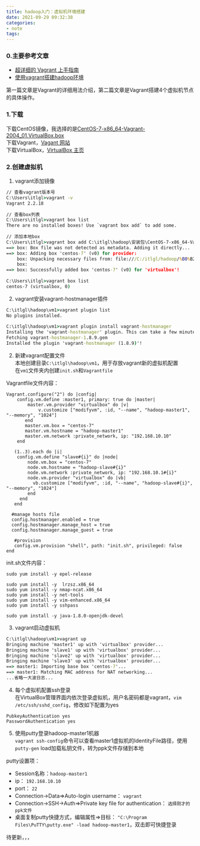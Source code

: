 ```yaml
---
title: hadoop入门：虚拟机环境搭建
date: 2021-09-29 09:32:38 
categories: 
- note
tags: 
---
```

### 0.主要参考文章  
 - [超详细的 Vagrant 上手指南](https://zhuanlan.zhihu.com/p/259833884)  
 - [使用vagrant搭建hadoop环境](https://www.jianshu.com/p/670b7fa28e08)  
  
第一篇文章是Vagrant的详细用法介绍，第二篇文章是Vagrant搭建4个虚拟机节点的具体操作。  
  
### 1.下载  
下载CentOS镜像，我选择的是[CentOS-7-x86_64-Vagrant-2004_01.VirtualBox.box](http://cloud.centos.org/centos/7/vagrant/x86_64/images/CentOS-7-x86_64-Vagrant-2004_01.VirtualBox.box)  
下载Vagrant，[Vagant 网站](https://www.vagrantup.com/)  
下载VirtualBox，[VirtualBox 主页](https://www.virtualbox.org/)  
  
### 2.创建虚拟机  
  
1. vagrant添加镜像  
```cmd  
// 查看vagrant版本号  
C:\Users\itlgl>vagrant -v  
Vagrant 2.2.18  
  
// 查看box列表  
C:\Users\itlgl>vagrant box list  
There are no installed boxes! Use `vagrant box add` to add some.  
  
// 添加本地box  
C:\Users\itlgl>vagrant box add C:\itlgl\hadoop\安装包\CentOS-7-x86_64-Vagrant-2004_01.VirtualBox.box --name centos-7  
==> box: Box file was not detected as metadata. Adding it directly...  
==> box: Adding box 'centos-7' (v0) for provider:  
    box: Unpacking necessary files from: file:///C:/itlgl/hadoop/%B0%B2%D7%B0%B0%FC/CentOS-7-x86_64-Vagrant-2004_01.VirtualBox.box  
    box:  
==> box: Successfully added box 'centos-7' (v0) for 'virtualbox'!  
  
C:\Users\itlgl>vagrant box list  
centos-7 (virtualbox, 0)  
```  
  
2. vagrant安装vagrant-hostmanager插件  
```cmd  
C:\itlgl\hadoop\vm1>vagrant plugin list  
No plugins installed.  
  
C:\itlgl\hadoop\vm1>vagrant plugin install vagrant-hostmanager  
Installing the 'vagrant-hostmanager' plugin. This can take a few minutes...  
Fetching vagrant-hostmanager-1.8.9.gem  
Installed the plugin 'vagrant-hostmanager (1.8.9)'!  
```  
  
2. 新建vagrant配置文件  
本地创建目录`C:\itlgl\hadoop\vm1`，用于存放vagrant新的虚拟机配置  
在`vm1`文件夹内创建`init.sh`和`Vagrantfile`  
  
Vagrantfile文件内容：  
```  
Vagrant.configure("2") do |config|  
    config.vm.define :master1, primary: true do |master|  
        master.vm.provider "virtualbox" do |v|  
			v.customize ["modifyvm", :id, "--name", "hadoop-master1", "--memory", "1024"]  
       end  
       master.vm.box = "centos-7"  
       master.vm.hostname = "hadoop-master1"  
       master.vm.network :private_network, ip: "192.168.10.10"  
    end  
  
   (1..3).each do |i|  
    config.vm.define "slave#{i}" do |node|  
        node.vm.box = "centos-7"  
        node.vm.hostname = "hadoop-slave#{i}"  
        node.vm.network :private_network, ip: "192.168.10.1#{i}"  
        node.vm.provider "virtualbox" do |vb|  
          vb.customize ["modifyvm", :id, "--name", "hadoop-slave#{i}", "--memory", "1024"]  
        end  
     end  
   end  
  
  #manage hosts file   
  config.hostmanager.enabled = true  
  config.hostmanager.manage_host = true  
  config.hostmanager.manage_guest = true  
  
   #provision  
   config.vm.provision "shell", path: "init.sh", privileged: false  
end  
```  
  
init.sh文件内容：  
```  
sudo yum install -y epel-release  
  
sudo yum install -y  lrzsz.x86_64  
sudo yum install -y nmap-ncat.x86_64  
sudo yum install -y net-tools  
sudo yum install -y vim-enhanced.x86_64  
sudo yum install -y sshpass  
  
sudo yum install -y java-1.8.0-openjdk-devel  
```  
  
3. vagrant启动虚拟机  
```cmd  
C:\itlgl\hadoop\vm1>vagrant up  
Bringing machine 'master1' up with 'virtualbox' provider...  
Bringing machine 'slave1' up with 'virtualbox' provider...  
Bringing machine 'slave2' up with 'virtualbox' provider...  
Bringing machine 'slave3' up with 'virtualbox' provider...  
==> master1: Importing base box 'centos-7'...  
==> master1: Matching MAC address for NAT networking...  
...省略一大波日志...  
```  
  
4. 每个虚拟机配置ssh登录  
在VirtualBox管理界面内依次登录虚拟机，用户名密码都是vagrant，`vim /etc/ssh/sshd_config`，修改如下配置为yes  
```  
PubkeyAuthentication yes  
PasswordAuthentication yes  
```  
  
5. 使用putty登录hadoop-master1机器  
`vagrant ssh-config`命令可以查看master1虚拟机的IdentityFile路径，使用`putty-gen` load加载私钥文件，转为ppk文件存储到本地  
  
putty设置项：  
 - Session名称：`hadoop-master1`  
 - ip： `192.168.10.10`  
 - port： `22`  
 - Connection->Data=>Auto-login username： `vagrant`  
 - Connection->SSH->Auth=>Private key file for authentication： `选择刚才的ppk文件`  
 - 桌面复制putty快捷方式，编辑属性=>目标： `"C:\Program Files\PuTTY\putty.exe" -load hadoop-master1`，双击即可快捷登录  
  
待更新，，，  
  
